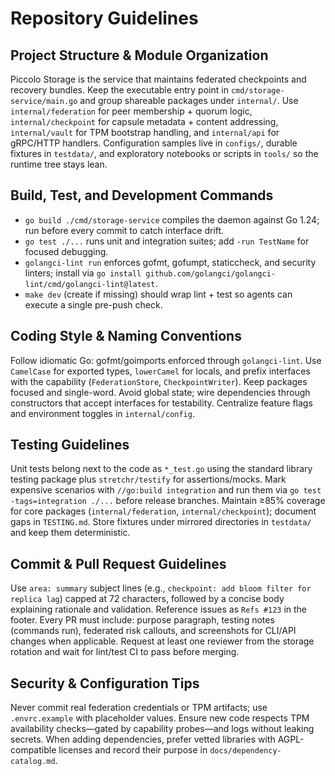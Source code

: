 # Repository Guidelines

## Project Structure & Module Organization
Piccolo Storage is the service that maintains federated checkpoints and recovery bundles. Keep the executable entry point in `cmd/storage-service/main.go` and group shareable packages under `internal/`. Use `internal/federation` for peer membership + quorum logic, `internal/checkpoint` for capsule metadata + content addressing, `internal/vault` for TPM bootstrap handling, and `internal/api` for gRPC/HTTP handlers. Configuration samples live in `configs/`, durable fixtures in `testdata/`, and exploratory notebooks or scripts in `tools/` so the runtime tree stays lean.

## Build, Test, and Development Commands
- `go build ./cmd/storage-service` compiles the daemon against Go 1.24; run before every commit to catch interface drift.
- `go test ./...` runs unit and integration suites; add `-run TestName` for focused debugging.
- `golangci-lint run` enforces gofmt, gofumpt, staticcheck, and security linters; install via `go install github.com/golangci/golangci-lint/cmd/golangci-lint@latest`.
- `make dev` (create if missing) should wrap lint + test so agents can execute a single pre-push check.

## Coding Style & Naming Conventions
Follow idiomatic Go: gofmt/goimports enforced through `golangci-lint`. Use `CamelCase` for exported types, `lowerCamel` for locals, and prefix interfaces with the capability (`FederationStore`, `CheckpointWriter`). Keep packages focused and single-word. Avoid global state; wire dependencies through constructors that accept interfaces for testability. Centralize feature flags and environment toggles in `internal/config`.

## Testing Guidelines
Unit tests belong next to the code as `*_test.go` using the standard library testing package plus `stretchr/testify` for assertions/mocks. Mark expensive scenarios with `//go:build integration` and run them via `go test -tags=integration ./...` before release branches. Maintain ≥85% coverage for core packages (`internal/federation`, `internal/checkpoint`); document gaps in `TESTING.md`. Store fixtures under mirrored directories in `testdata/` and keep them deterministic.

## Commit & Pull Request Guidelines
Use `area: summary` subject lines (e.g., `checkpoint: add bloom filter for replica lag`) capped at 72 characters, followed by a concise body explaining rationale and validation. Reference issues as `Refs #123` in the footer. Every PR must include: purpose paragraph, testing notes (commands run), federated risk callouts, and screenshots for CLI/API changes when applicable. Request at least one reviewer from the storage rotation and wait for lint/test CI to pass before merging.

## Security & Configuration Tips
Never commit real federation credentials or TPM artifacts; use `.envrc.example` with placeholder values. Ensure new code respects TPM availability checks—gated by capability probes—and logs without leaking secrets. When adding dependencies, prefer vetted libraries with AGPL-compatible licenses and record their purpose in `docs/dependency-catalog.md`.
